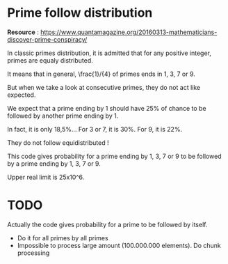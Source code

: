 # Prime follow distribution


__Resource__ : https://www.quantamagazine.org/20160313-mathematicians-discover-prime-conspiracy/


In classic primes distribution, it is admitted that for any positive integer, primes are equaly distributed.

It means that in general, \frac{1}/{4} of primes ends in 1, 3, 7 or 9.

But when we take a look at consecutive primes, they do not act like expected.

We expect that a prime ending by 1 should have 25% of chance to be followed by another prime ending by 1.

In fact, it is only 18,5%... For 3 or 7, it is 30%. For 9, it is 22%.

They do not follow equidistributed !



This code gives probability for a prime ending by 1, 3, 7 or 9 to be followed by a prime ending by 1, 3, 7 or 9.

Upper real limit is 25x10^6.

# TODO

Actually the code gives probability for a prime to be followed by itself.
- Do it for all primes by all primes
- Impossible to process large amount (100.000.000 elements). Do chunk processing
